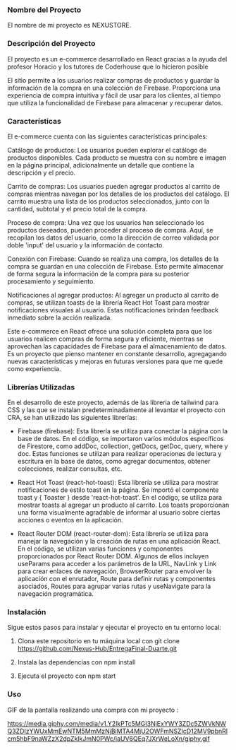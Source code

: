 ### Nombre del Proyecto
El nombre de mi proyecto es NEXUSTORE.

### Descripción del Proyecto
El proyecto es un e-commerce desarrollado en React gracias a la ayuda del profesor Horacio y los tutores de Coderhouse que lo hicieron posible

El sitio permite a los usuarios realizar compras de productos y guardar la información de la compra en una colección de Firebase. Proporciona una experiencia de compra intuitiva y fácil de usar para los clientes, al tiempo que utiliza la funcionalidad de Firebase para almacenar y recuperar datos.

### Características
El e-commerce cuenta con las siguientes características principales:

Catálogo de productos: Los usuarios pueden explorar el catálogo de productos disponibles. Cada producto se muestra con su nombre e imagen en la página principal, adicionalmente un detalle que contiene la descripción y el precio.

Carrito de compras: Los usuarios pueden agregar productos al carrito de compras mientras navegan por los detalles de los productos del catálogo. El carrito muestra una lista de los productos seleccionados, junto con la cantidad, subtotal y el precio total de la compra.

Proceso de compra: Una vez que los usuarios han seleccionado los productos deseados, pueden proceder al proceso de compra. Aquí, se recopilan los datos del usuario, como la dirección de correo validada por doble 'input' del usuario y la información de contacto.

Conexión con Firebase: Cuando se realiza una compra, los detalles de la compra se guardan en una colección de Firebase. Esto permite almacenar de forma segura la información de la compra para su posterior procesamiento y seguimiento.

Notificaciones al agregar productos: Al agregar un producto al carrito de compras, se utilizan toasts de la librería React Hot Toast para mostrar notificaciones visuales al usuario. Estas notificaciones brindan feedback inmediato sobre la acción realizada.

Este e-commerce en React ofrece una solución completa para que los usuarios realicen compras de forma segura y eficiente, mientras se aprovechan las capacidades de Firebase para el almacenamiento de datos. Es un proyecto que pienso mantener en constante desarrollo, agregagando nuevas características y mejoras en futuras versiones para que me quede como experiencia.


### Librerías Utilizadas
En el desarrollo de este proyecto, además de las libreria de tailwind para CSS y las que se instalan predeterminadamente al levantar el proyecto con CRA, se han utilizado las siguientes librerías:

- Firebase (firebase): Esta librería se utiliza para conectar la página con la base de datos. En el código, se importaron varios módulos específicos de Firestore, como addDoc, collection, getDocs, getDoc, query, where y doc. Estas funciones se utilizan para realizar operaciones de lectura y escritura en la base de datos, como agregar documentos, obtener colecciones, realizar consultas, etc.

- React Hot Toast (react-hot-toast): Esta librería se utiliza para mostrar notificaciones de estilo toast en la página. Se importó el componente toast y { Toaster } desde 'react-hot-toast'. En el código, se utiliza para mostrar toasts al agregar un producto al carrito. Los toasts proporcionan una forma visualmente agradable de informar al usuario sobre ciertas acciones o eventos en la aplicación.

- React Router DOM (react-router-dom): Esta librería se utiliza para manejar la navegación y la creación de rutas en una aplicación React. En el código, se utilizan varias funciones y componentes proporcionados por React Router DOM. Algunos de ellos incluyen useParams para acceder a los parámetros de la URL, NavLink y Link para crear enlaces de navegación, BrowserRouter para envolver la aplicación con el enrutador, Route para definir rutas y componentes asociados, Routes para agrupar varias rutas y useNavigate para la navegación programática.

### Instalación
Sigue estos pasos para instalar y ejecutar el proyecto en tu entorno local:

1. Clona este repositorio en tu máquina local con git clone https://github.com/Nexus-Hub/EntregaFinal-Duarte.git

2. Instala las dependencias con npm install

3. Ejecuta el proyecto con npm start

### Uso
GIF de la pantalla realizando una compra con mi proyecto : 

https://media.giphy.com/media/v1.Y2lkPTc5MGI3NjExYWY3ZDc5ZWVkNWQ3ZDIzYWUxMmEwNTM5MmMzNjBiMTA4MjU2OWFmNSZlcD12MV9pbnRlcm5hbF9naWZzX2dpZklkJmN0PWc/iaUV6QEq7JXrWeLoXn/giphy.gif